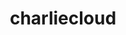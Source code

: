 ---
title: "charliecloud"
layout: cache
categories: [package, develop]
meta: {"compilers": ["gcc@11.4.0", "intel-oneapi-compilers@2025.1.0"], "num_specs": 33, "num_specs_by_stack": {"e4s": 15, "e4s-oneapi": 18, "root": 33}, "oss": ["ubuntu22.04"], "platforms": ["linux"], "stacks": ["e4s", "e4s-oneapi", "root"], "targets": ["x86_64_v3"], "versions": ["0.38"]}
spec_details: [{"compiler": "gcc@11.4.0", "hash": "5jbrgpxmfhp4mtfemw7d6fcg52ldhjqh", "os": "ubuntu22.04", "platform": "linux", "size": "-", "stacks": ["e4s", "root"], "target": "x86_64_v3", "variants": ["build_system=autotools", "~docs", "+squashfuse"], "versions": ["0.38"]}, {"compiler": "gcc@11.4.0", "hash": "5k76vd5kffxgo3zsmeo76mely5ltdrie", "os": "ubuntu22.04", "platform": "linux", "size": "-", "stacks": ["e4s", "root"], "target": "x86_64_v3", "variants": ["build_system=autotools", "~docs", "+squashfuse"], "versions": ["0.38"]}, {"compiler": "intel-oneapi-compilers@2025.1.0", "hash": "5l6is5hqgga7qntbsc2a5pfqguoyt25p", "os": "ubuntu22.04", "platform": "linux", "size": "-", "stacks": ["e4s-oneapi", "root"], "target": "x86_64_v3", "variants": ["build_system=autotools", "~docs", "+squashfuse"], "versions": ["0.38"]}, {"compiler": "intel-oneapi-compilers@2025.1.0", "hash": "7s2nycrzgcx72wrhhl3ed5dhrbvigpso", "os": "ubuntu22.04", "platform": "linux", "size": "-", "stacks": ["e4s-oneapi", "root"], "target": "x86_64_v3", "variants": ["build_system=autotools", "~docs", "+squashfuse"], "versions": ["0.38"]}, {"compiler": "gcc@11.4.0", "hash": "a5cub77q3zk32gczyqcylvz6anucumdx", "os": "ubuntu22.04", "platform": "linux", "size": "-", "stacks": ["e4s", "root"], "target": "x86_64_v3", "variants": ["build_system=autotools", "~docs", "+squashfuse"], "versions": ["0.38"]}, {"compiler": "gcc@11.4.0", "hash": "bakbmrioblaqiiraz5td3ab347shvcu2", "os": "ubuntu22.04", "platform": "linux", "size": "-", "stacks": ["e4s", "root"], "target": "x86_64_v3", "variants": ["build_system=autotools", "~docs", "+squashfuse"], "versions": ["0.38"]}, {"compiler": "gcc@11.4.0", "hash": "bc3hrpwbejies77vyt2wopyqdv7lhrp6", "os": "ubuntu22.04", "platform": "linux", "size": "-", "stacks": ["e4s", "root"], "target": "x86_64_v3", "variants": ["build_system=autotools", "~docs", "+squashfuse"], "versions": ["0.38"]}, {"compiler": "gcc@11.4.0", "hash": "cc7fp4jzwzsczcrfgmkvxgtxexqdj5d7", "os": "ubuntu22.04", "platform": "linux", "size": "-", "stacks": ["e4s", "root"], "target": "x86_64_v3", "variants": ["build_system=autotools", "~docs", "+squashfuse"], "versions": ["0.38"]}, {"compiler": "intel-oneapi-compilers@2025.1.0", "hash": "cxs4gzg7gbgpljl66t33jsfrvnpz2syv", "os": "ubuntu22.04", "platform": "linux", "size": "-", "stacks": ["e4s-oneapi", "root"], "target": "x86_64_v3", "variants": ["build_system=autotools", "~docs", "+squashfuse"], "versions": ["0.38"]}, {"compiler": "intel-oneapi-compilers@2025.1.0", "hash": "dn2pj7bd3eq3qssu5ifyaglpndrdmom3", "os": "ubuntu22.04", "platform": "linux", "size": "-", "stacks": ["e4s-oneapi", "root"], "target": "x86_64_v3", "variants": ["build_system=autotools", "~docs", "+squashfuse"], "versions": ["0.38"]}, {"compiler": "gcc@11.4.0", "hash": "ek45k4hmottdvin4mqlm36l22ikymtwr", "os": "ubuntu22.04", "platform": "linux", "size": "-", "stacks": ["e4s", "root"], "target": "x86_64_v3", "variants": ["build_system=autotools", "~docs", "+squashfuse"], "versions": ["0.38"]}, {"compiler": "gcc@11.4.0", "hash": "fdx46433kaceeint2vjd5cvxmsjpe4kq", "os": "ubuntu22.04", "platform": "linux", "size": "-", "stacks": ["e4s", "root"], "target": "x86_64_v3", "variants": ["build_system=autotools", "~docs", "+squashfuse"], "versions": ["0.38"]}, {"compiler": "gcc@11.4.0", "hash": "gw7gjnxds53mvgzvvwgbnrgbsuc4obhh", "os": "ubuntu22.04", "platform": "linux", "size": "-", "stacks": ["e4s", "root"], "target": "x86_64_v3", "variants": ["build_system=autotools", "~docs", "+squashfuse"], "versions": ["0.38"]}, {"compiler": "intel-oneapi-compilers@2025.1.0", "hash": "iakkomgzaid4upbqyhzs7fi66dbjlxr2", "os": "ubuntu22.04", "platform": "linux", "size": "-", "stacks": ["e4s-oneapi", "root"], "target": "x86_64_v3", "variants": ["build_system=autotools", "~docs", "+squashfuse"], "versions": ["0.38"]}, {"compiler": "intel-oneapi-compilers@2025.1.0", "hash": "ibzs7yaxns3huyidctiiouvjzpu3m75g", "os": "ubuntu22.04", "platform": "linux", "size": "-", "stacks": ["e4s-oneapi", "root"], "target": "x86_64_v3", "variants": ["build_system=autotools", "~docs", "+squashfuse"], "versions": ["0.38"]}, {"compiler": "intel-oneapi-compilers@2025.1.0", "hash": "livrd7w5b6hbcixwo6wti7nuto7gczig", "os": "ubuntu22.04", "platform": "linux", "size": "-", "stacks": ["e4s-oneapi", "root"], "target": "x86_64_v3", "variants": ["build_system=autotools", "~docs", "+squashfuse"], "versions": ["0.38"]}, {"compiler": "gcc@11.4.0", "hash": "modx3p4tgwyetod3fqsxqbwpyks62cii", "os": "ubuntu22.04", "platform": "linux", "size": "-", "stacks": ["e4s", "root"], "target": "x86_64_v3", "variants": ["build_system=autotools", "~docs", "+squashfuse"], "versions": ["0.38"]}, {"compiler": "gcc@11.4.0", "hash": "na7ns3mmeeyt7jqm7bytkl6jfyi6jjym", "os": "ubuntu22.04", "platform": "linux", "size": "-", "stacks": ["e4s", "root"], "target": "x86_64_v3", "variants": ["build_system=autotools", "~docs", "+squashfuse"], "versions": ["0.38"]}, {"compiler": "intel-oneapi-compilers@2025.1.0", "hash": "p54pva2ycvurvbjofp74vsy6wq2e4gyo", "os": "ubuntu22.04", "platform": "linux", "size": "-", "stacks": ["e4s-oneapi", "root"], "target": "x86_64_v3", "variants": ["build_system=autotools", "~docs", "+squashfuse"], "versions": ["0.38"]}, {"compiler": "intel-oneapi-compilers@2025.1.0", "hash": "qsvsebf2uni7cjrbfc6hedy2fhveg3zw", "os": "ubuntu22.04", "platform": "linux", "size": "-", "stacks": ["e4s-oneapi", "root"], "target": "x86_64_v3", "variants": ["build_system=autotools", "~docs", "+squashfuse"], "versions": ["0.38"]}, {"compiler": "intel-oneapi-compilers@2025.1.0", "hash": "rnurc7qiysoxdxiirp46bkkofjdo7yto", "os": "ubuntu22.04", "platform": "linux", "size": "-", "stacks": ["e4s-oneapi", "root"], "target": "x86_64_v3", "variants": ["build_system=autotools", "~docs", "+squashfuse"], "versions": ["0.38"]}, {"compiler": "intel-oneapi-compilers@2025.1.0", "hash": "sbps4drl6dtjwf2j6cqeuqu6iay2ump3", "os": "ubuntu22.04", "platform": "linux", "size": "-", "stacks": ["e4s-oneapi", "root"], "target": "x86_64_v3", "variants": ["build_system=autotools", "~docs", "+squashfuse"], "versions": ["0.38"]}, {"compiler": "intel-oneapi-compilers@2025.1.0", "hash": "sdxl667bcdoxzigipgvlccya7mqko322", "os": "ubuntu22.04", "platform": "linux", "size": "-", "stacks": ["e4s-oneapi", "root"], "target": "x86_64_v3", "variants": ["build_system=autotools", "~docs", "+squashfuse"], "versions": ["0.38"]}, {"compiler": "gcc@11.4.0", "hash": "t4qqpsin4nezywfagv2m7rlljrgr5chn", "os": "ubuntu22.04", "platform": "linux", "size": "-", "stacks": ["e4s", "root"], "target": "x86_64_v3", "variants": ["build_system=autotools", "~docs", "+squashfuse"], "versions": ["0.38"]}, {"compiler": "gcc@11.4.0", "hash": "tefhmvt3hyil3uenj2ihyicpnu3vfugx", "os": "ubuntu22.04", "platform": "linux", "size": "-", "stacks": ["e4s", "root"], "target": "x86_64_v3", "variants": ["build_system=autotools", "~docs", "+squashfuse"], "versions": ["0.38"]}, {"compiler": "intel-oneapi-compilers@2025.1.0", "hash": "uv2jotlvyybcotexhnelhp44n2ru76dt", "os": "ubuntu22.04", "platform": "linux", "size": "-", "stacks": ["e4s-oneapi", "root"], "target": "x86_64_v3", "variants": ["build_system=autotools", "~docs", "+squashfuse"], "versions": ["0.38"]}, {"compiler": "gcc@11.4.0", "hash": "vg3nf3djict5feegh7ejpjz3teqbf6id", "os": "ubuntu22.04", "platform": "linux", "size": "-", "stacks": ["e4s", "root"], "target": "x86_64_v3", "variants": ["build_system=autotools", "~docs", "+squashfuse"], "versions": ["0.38"]}, {"compiler": "intel-oneapi-compilers@2025.1.0", "hash": "y5agp3qyhj3eb7qn4eb4ngrtk43jh7t7", "os": "ubuntu22.04", "platform": "linux", "size": "-", "stacks": ["e4s-oneapi", "root"], "target": "x86_64_v3", "variants": ["build_system=autotools", "~docs", "+squashfuse"], "versions": ["0.38"]}, {"compiler": "intel-oneapi-compilers@2025.1.0", "hash": "yklltgsqqievyauw4s7hmzykzllfj6rz", "os": "ubuntu22.04", "platform": "linux", "size": "-", "stacks": ["e4s-oneapi", "root"], "target": "x86_64_v3", "variants": ["build_system=autotools", "~docs", "+squashfuse"], "versions": ["0.38"]}, {"compiler": "intel-oneapi-compilers@2025.1.0", "hash": "ysew7hrs2zuq4svxi7pvquxskongpt46", "os": "ubuntu22.04", "platform": "linux", "size": "-", "stacks": ["e4s-oneapi", "root"], "target": "x86_64_v3", "variants": ["build_system=autotools", "~docs", "+squashfuse"], "versions": ["0.38"]}, {"compiler": "intel-oneapi-compilers@2025.1.0", "hash": "yxowsvkssfajmvwvly2lq46k75n6oiiq", "os": "ubuntu22.04", "platform": "linux", "size": "-", "stacks": ["e4s-oneapi", "root"], "target": "x86_64_v3", "variants": ["build_system=autotools", "~docs", "+squashfuse"], "versions": ["0.38"]}, {"compiler": "intel-oneapi-compilers@2025.1.0", "hash": "yyd3pxjmtaflkc7gj3a6n2rwcxi3sgve", "os": "ubuntu22.04", "platform": "linux", "size": "-", "stacks": ["e4s-oneapi", "root"], "target": "x86_64_v3", "variants": ["build_system=autotools", "~docs", "+squashfuse"], "versions": ["0.38"]}, {"compiler": "gcc@11.4.0", "hash": "zfkpygnxa7qrlfsawt75ue2zys4h3cc5", "os": "ubuntu22.04", "platform": "linux", "size": "-", "stacks": ["e4s", "root"], "target": "x86_64_v3", "variants": ["build_system=autotools", "~docs", "+squashfuse"], "versions": ["0.38"]}]
---